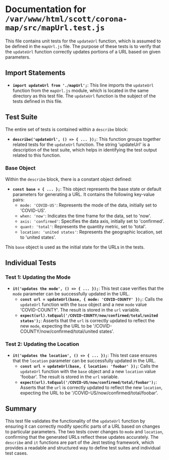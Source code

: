 # Documentation for `/var/www/html/scott/corona-map/src/mapUrl.test.js`

This file contains unit tests for the `updateUrl` function, which is assumed to be defined in the `mapUrl.js` file. The purpose of these tests is to verify that the `updateUrl` function correctly updates portions of a URL based on given parameters.

## Import Statements

- **`import updateUrl from './mapUrl';`**: This line imports the `updateUrl` function from the `mapUrl.js` module, which is located in the same directory as this test file. The `updateUrl` function is the subject of the tests defined in this file.

## Test Suite

The entire set of tests is contained within a `describe` block:

- **`describe('updateUrl', () => { ... });`**: This function groups together related tests for the `updateUrl` function. The string 'updateUrl' is a description of the test suite, which helps in identifying the test output related to this function.

### Base Object

Within the `describe` block, there is a constant object defined:

- **`const base = { ... };`**: This object represents the base state or default parameters for generating a URL. It contains the following key-value pairs:
  - `mode: 'COVID-US'`: Represents the mode of the data, initially set to 'COVID-US'.
  - `when: 'now'`: Indicates the time frame for the data, set to 'now'.
  - `axis: 'confirmed'`: Specifies the data axis, initially set to 'confirmed'.
  - `quant: 'total'`: Represents the quantity metric, set to 'total'.
  - `location: 'united states'`: Represents the geographic location, set to 'united states'.

This `base` object is used as the initial state for the URLs in the tests.

## Individual Tests

### Test 1: Updating the Mode

- **`it('updates the mode', () => { ... });`**: This test case verifies that the `mode` parameter can be successfully updated in the URL.
  - **`const url = updateUrl(base, { mode: 'COVID-COUNTY' });`**: Calls the `updateUrl` function with the `base` object and a new `mode` value 'COVID-COUNTY'. The result is stored in the `url` variable.
  - **`expect(url).toEqual('/COVID-COUNTY/now/confirmed/total/united states');`**: Asserts that the `url` is correctly updated to reflect the new `mode`, expecting the URL to be '/COVID-COUNTY/now/confirmed/total/united states'.

### Test 2: Updating the Location

- **`it('updates the location', () => { ... });`**: This test case ensures that the `location` parameter can be successfully updated in the URL.
  - **`const url = updateUrl(base, { location: 'foobar' });`**: Calls the `updateUrl` function with the `base` object and a new `location` value 'foobar'. The result is stored in the `url` variable.
  - **`expect(url).toEqual('/COVID-US/now/confirmed/total/foobar');`**: Asserts that the `url` is correctly updated to reflect the new `location`, expecting the URL to be '/COVID-US/now/confirmed/total/foobar'.

## Summary

This test file validates the functionality of the `updateUrl` function by ensuring it can correctly modify specific parts of a URL based on changes to particular parameters. The two tests cover changes to `mode` and `location`, confirming that the generated URLs reflect these updates accurately. The `describe` and `it` functions are part of the Jest testing framework, which provides a readable and structured way to define test suites and individual test cases.